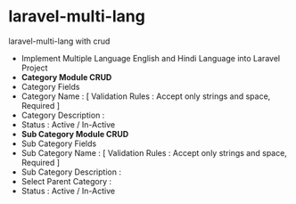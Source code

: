 # laravel-multi-lang
laravel-multi-lang with crud
<ul>
<li>Implement Multiple Language English and Hindi Language into Laravel Project </li>
<li><b>Category Module CRUD</b></li>
<li>Category Fields</li>
<li>Category Name : [ Validation Rules : Accept only strings and space, Required ] </li>
<li>Category Description : </li>
<li>Status : Active / In-Active</li>
<li><b>Sub Category Module CRUD</b></li>
<li>Sub Category Fields</li>
<li>Sub Category Name : [ Validation Rules : Accept only strings and space, Required ] </li>
<li>Sub Category Description : </li>
<li>Select Parent Category : </li>
<li>Status : Active / In-Active</li>
</ul>




